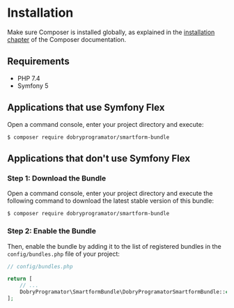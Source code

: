 Installation
============

Make sure Composer is installed globally, as explained in the
[installation chapter](https://getcomposer.org/doc/00-intro.md)
of the Composer documentation.

Requirements
----------------------------------
* PHP 7.4
* Symfony 5

Applications that use Symfony Flex
----------------------------------

Open a command console, enter your project directory and execute:

```console
$ composer require dobryprogramator/smartform-bundle
```

Applications that don't use Symfony Flex
----------------------------------------

### Step 1: Download the Bundle

Open a command console, enter your project directory and execute the
following command to download the latest stable version of this bundle:

```console
$ composer require dobryprogramator/smartform-bundle
```

### Step 2: Enable the Bundle

Then, enable the bundle by adding it to the list of registered bundles
in the `config/bundles.php` file of your project:

```php
// config/bundles.php

return [
    // ...
    DobryProgramator\SmartformBundle\DobryProgramatorSmartformBundle::class => ['all' => true],
];
```
